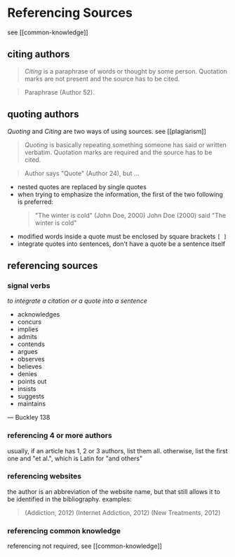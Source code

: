 # Referencing Sources

see [[common-knowledge]]

## citing authors

> _Citing_ is a paraphrase of words or thought by some person. Quotation marks are not present and the source has to be cited.

> Paraphrase (Author 52).

## quoting authors

_Quoting_ and _Citing_ are two ways of using sources. see [[plagiarism]]

> _Quoting_ is basically repeating something someone has said or written verbatim. Quotation marks are required and the source has to be cited.

> Author says "Quote" (Author 24), but ...

- nested quotes are replaced by single quotes
- when trying to emphasize the information, the first of the two following is preferred:
  > "The winter is cold" (John Doe, 2000)
  > John Doe (2000) said "The winter is cold"
- modified words inside a quote must be enclosed by square brackets `[ ]`
- integrate quotes into sentences, don't have a quote be a sentence itself

## referencing sources

### signal verbs

_to integrate a citation or a quote into a sentence_

- acknowledges
- concurs
- implies
- admits
- contends
- argues
- observes
- believes
- denies
- points out
- insists
- suggests
- maintains

— Buckley 138

### referencing 4 or more authors

usually, if an article has 1, 2 or 3 authors, list them all. otherwise, list the first one and "et al.", which is Latin for "and others"

### referencing websites

the author is an abbreviation of the website name, but that still allows it to be identified in the bibliography. examples:

> (Addiction, 2012)
> (Internet Addiction, 2012)
> (New Treatments, 2012)

### referencing common knowledge

referencing not required, see [[common-knowledge]]
